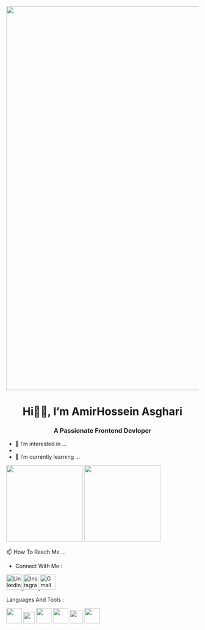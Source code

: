 <img src="https://miro.medium.com/v2/resize:fit:1358/1*SazB8drLx74W-bFBqag9zA.gif" width="1005px">

<!--- Header --->

<div align="center">
  <h1>Hi👋🏻, I’m AmirHossein Asghari</h1>
</div>

<div align="center">
<h3> A Passionate Frontend Devloper </h3>
</div>


- 👀 I’m interested in ...
- 
- 🌱 I’m currently learning ...

<img src="https://mir-s3-cdn-cf.behance.net/project_modules/hd/06f21a161921919.63cd7887d0a70.gif" width="200px">



<img src="https://raw.githubusercontent.com/gist/vininjr/d29bb07bdadb41e4b0923bc8fa748b1a/raw/88f20c9d749d756be63f22b09f3c4ac570bc5101/programming.gif" width="200px">



<!--- Connect With Me Gif --->
📫 How To Reach Me ...
- Connect With Me :

<a href="https://www.linkedin.com"> <img src="https://cliply.co/wp-content/uploads/2021/02/372102050_LINKEDIN_ICON_TRANSPARENT_1080.gif" alt="Linkedin Profile" width="40" height="40"> </a> 
<a href="https://www.instagram.com/amirhossein_asgharie?igsh=b2RscmhmMTJlZ255&utm_source=qr"> <img src="https://cliply.co/wp-content/uploads/2019/07/371907300_INSTAGRAM_ICON_TRANSPARENT_400.gif" alt="Instagram Profile" width="40" height="40"> </a> 
<a href="https://www.linkedin.com"> <img src="https://media.giphy.com/media/v1.Y2lkPTc5MGI3NjExbDgyMXZkNjkxNHhvZ2MwN3Z0cWI1MDhsbHEyY2V3NmE4OXN4dWJxOSZlcD12MV9pbnRlcm5hbF9naWZfYnlfaWQmY3Q9cw/MSl6ARLendLEnjmiud/source.gif" alt="Gmail Profile" width="40" height="40"> </a> 


<!--- Languages Gif --->
Languages And Tools : 

<img src="https://upload.wikimedia.org/wikipedia/commons/thumb/6/61/HTML5_logo_and_wordmark.svg/2048px-HTML5_logo_and_wordmark.svg.png" width="40px"> <img src="https://upload.wikimedia.org/wikipedia/commons/thumb/d/d5/CSS3_logo_and_wordmark.svg/1452px-CSS3_logo_and_wordmark.svg.png" width="30px">  <img src="https://upload.wikimedia.org/wikipedia/commons/thumb/b/ba/Javascript_badge.svg/946px-Javascript_badge.svg.png" width="40px">  <img src="https://upload.wikimedia.org/wikipedia/commons/thumb/a/a7/React-icon.svg/2300px-React-icon.svg.png" width="40px">   <img src="https://upload.wikimedia.org/wikipedia/commons/thumb/c/c3/Python-logo-notext.svg/1869px-Python-logo-notext.svg.png" width="35px"> 
  <img src="https://upload.wikimedia.org/wikipedia/commons/thumb/3/3f/Git_icon.svg/2048px-Git_icon.svg.png" width="40px">
  <!--- <img src="https://developer.apple.com/swift/images/swift-og.png" width="40px"> --->

  
<!---
AH-Asghari/AH-Asghari is a ✨ special ✨ repository because its `README.md` (this file) appears on your GitHub profile.
You can click the Preview link to take a look at your changes.
--->
